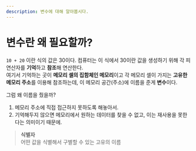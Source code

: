 ```yaml
---
description: 변수에 대해 알아봅시다.
---
```


# 변수란 왜 필요할까?
`10 + 20` 이란 식의 값은 30이다. 컴퓨터는 이 식에서 30이란 값을 생성하기 위해 각 피연산자를 **기억**하고 **참조**해 연산한다. <br>
여기서 기억하는 곳이 **메모리 셀의 집함체인 메모리**이고 각 메모리 셀이 가지는 **고유한 메모리 주소**를 이용해 참조하는데, 이 메모리 공간(주소)에 이름을 준게 **변수**이다. <br>

그럼 왜 이름을 줬을까? <br>
1. 메모리 주소에 직접 접근하지 못하도록 해놓아서.
2. 기억해두지 않으면 메모리에서 원하는 데이터를 찾을 수 없고, 이는 재사용을 못한다는 의미이기 때문에.

> **식별자** <br>
어떤 값을 식별해서 구별할 수 있는 고유의 이름